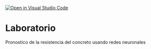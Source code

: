 [![Open in Visual Studio Code](https://classroom.github.com/assets/open-in-vscode-c66648af7eb3fe8bc4f294546bfd86ef473780cde1dea487d3c4ff354943c9ae.svg)](https://classroom.github.com/online_ide?assignment_repo_id=9452214&assignment_repo_type=AssignmentRepo)
# Laboratorio
Pronostico de la resistencia del concreto usando redes neuronales
